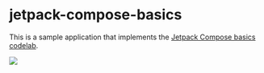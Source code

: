 # jetpack-compose-basics
This is a sample application that implements the [Jetpack Compose basics codelab](https://developer.android.com/codelabs/jetpack-compose-basics#0).

<img src='https://user-images.githubusercontent.com/6062669/153114679-eea870a5-ef43-4127-a0ce-0f7364cdf8cf.gif' />
